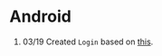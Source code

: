 # Android
1. 03/19 Created `Login` based on [this](https://www.tutorialspoint.com/android/android_login_screen.htm). 
